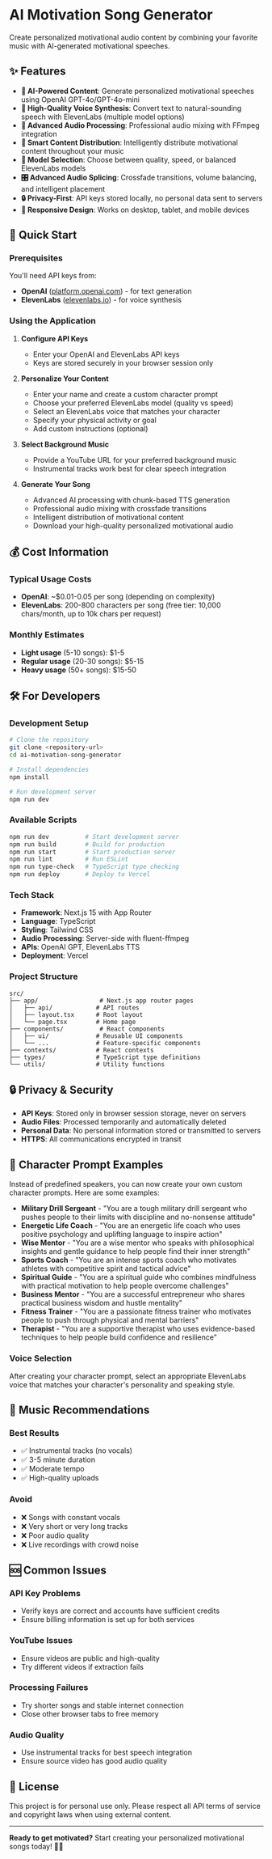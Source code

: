 # AI Motivation Song Generator

Create personalized motivational audio content by combining your favorite music with AI-generated motivational speeches.

## ✨ Features

- **🤖 AI-Powered Content**: Generate personalized motivational speeches using OpenAI GPT-4o/GPT-4o-mini
- **🎤 High-Quality Voice Synthesis**: Convert text to natural-sounding speech with ElevenLabs (multiple model options)
- **🎵 Advanced Audio Processing**: Professional audio mixing with FFmpeg integration
- **🎯 Smart Content Distribution**: Intelligently distribute motivational content throughout your music
- **🔧 Model Selection**: Choose between quality, speed, or balanced ElevenLabs models
- **🎛️ Advanced Audio Splicing**: Crossfade transitions, volume balancing, and intelligent placement
- **🔒 Privacy-First**: API keys stored locally, no personal data sent to servers
- **📱 Responsive Design**: Works on desktop, tablet, and mobile devices

## 🚀 Quick Start

### Prerequisites

You'll need API keys from:
- **OpenAI** ([platform.openai.com](https://platform.openai.com)) - for text generation
- **ElevenLabs** ([elevenlabs.io](https://elevenlabs.io)) - for voice synthesis

### Using the Application

1. **Configure API Keys**
   - Enter your OpenAI and ElevenLabs API keys
   - Keys are stored securely in your browser session only

2. **Personalize Your Content**
   - Enter your name and create a custom character prompt
   - Choose your preferred ElevenLabs model (quality vs speed)
   - Select an ElevenLabs voice that matches your character
   - Specify your physical activity or goal
   - Add custom instructions (optional)

3. **Select Background Music**
   - Provide a YouTube URL for your preferred background music
   - Instrumental tracks work best for clear speech integration

4. **Generate Your Song**
   - Advanced AI processing with chunk-based TTS generation
   - Professional audio mixing with crossfade transitions
   - Intelligent distribution of motivational content
   - Download your high-quality personalized motivational audio

## 💰 Cost Information

### Typical Usage Costs
- **OpenAI**: ~$0.01-0.05 per song (depending on complexity)
- **ElevenLabs**: 200-800 characters per song (free tier: 10,000 chars/month, up to 10k chars per request)

### Monthly Estimates
- **Light usage** (5-10 songs): $1-5
- **Regular usage** (20-30 songs): $5-15
- **Heavy usage** (50+ songs): $15-50

## 🛠️ For Developers

### Development Setup

```bash
# Clone the repository
git clone <repository-url>
cd ai-motivation-song-generator

# Install dependencies
npm install

# Run development server
npm run dev
```

### Available Scripts

```bash
npm run dev          # Start development server
npm run build        # Build for production
npm run start        # Start production server
npm run lint         # Run ESLint
npm run type-check   # TypeScript type checking
npm run deploy       # Deploy to Vercel
```

### Tech Stack

- **Framework**: Next.js 15 with App Router
- **Language**: TypeScript
- **Styling**: Tailwind CSS
- **Audio Processing**: Server-side with fluent-ffmpeg
- **APIs**: OpenAI GPT, ElevenLabs TTS
- **Deployment**: Vercel

### Project Structure

```
src/
├── app/                 # Next.js app router pages
│   ├── api/            # API routes
│   ├── layout.tsx      # Root layout
│   └── page.tsx        # Home page
├── components/          # React components
│   ├── ui/             # Reusable UI components
│   └── ...             # Feature-specific components
├── contexts/           # React contexts
├── types/              # TypeScript type definitions
└── utils/              # Utility functions
```

## 🔒 Privacy & Security

- **API Keys**: Stored only in browser session storage, never on servers
- **Audio Files**: Processed temporarily and automatically deleted
- **Personal Data**: No personal information stored or transmitted to servers
- **HTTPS**: All communications encrypted in transit

## 🎯 Character Prompt Examples

Instead of predefined speakers, you can now create your own custom character prompts. Here are some examples:

- **Military Drill Sergeant** - "You are a tough military drill sergeant who pushes people to their limits with discipline and no-nonsense attitude"
- **Energetic Life Coach** - "You are an energetic life coach who uses positive psychology and uplifting language to inspire action"
- **Wise Mentor** - "You are a wise mentor who speaks with philosophical insights and gentle guidance to help people find their inner strength"
- **Sports Coach** - "You are an intense sports coach who motivates athletes with competitive spirit and tactical advice"
- **Spiritual Guide** - "You are a spiritual guide who combines mindfulness with practical motivation to help people overcome challenges"
- **Business Mentor** - "You are a successful entrepreneur who shares practical business wisdom and hustle mentality"
- **Fitness Trainer** - "You are a passionate fitness trainer who motivates people to push through physical and mental barriers"
- **Therapist** - "You are a supportive therapist who uses evidence-based techniques to help people build confidence and resilience"

### Voice Selection

After creating your character prompt, select an appropriate ElevenLabs voice that matches your character's personality and speaking style.

## 🎵 Music Recommendations

### Best Results
- ✅ Instrumental tracks (no vocals)
- ✅ 3-5 minute duration
- ✅ Moderate tempo
- ✅ High-quality uploads

### Avoid
- ❌ Songs with constant vocals
- ❌ Very short or very long tracks
- ❌ Poor audio quality
- ❌ Live recordings with crowd noise

## 🆘 Common Issues

### API Key Problems
- Verify keys are correct and accounts have sufficient credits
- Ensure billing information is set up for both services

### YouTube Issues
- Ensure videos are public and high-quality
- Try different videos if extraction fails

### Processing Failures
- Try shorter songs and stable internet connection
- Close other browser tabs to free memory

### Audio Quality
- Use instrumental tracks for best speech integration
- Ensure source video has good audio quality

## 📄 License

This project is for personal use only. Please respect all API terms of service and copyright laws when using external content.

---

**Ready to get motivated?** Start creating your personalized motivational songs today! 🎵💪